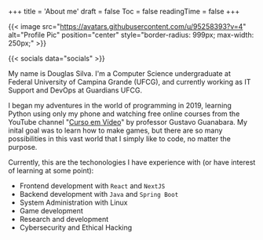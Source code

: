 +++
title = 'About me'
draft = false
Toc = false
readingTime = false
+++

{{< image src="https://avatars.githubusercontent.com/u/95258393?v=4" alt="Profile Pic" position="center" style="border-radius: 999px; max-width: 250px;" >}}

{{< socials data="socials" >}}

My name is Douglas Silva. I'm a Computer Science undergraduate at Federal University of
Campina Grande (UFCG), and currently working as IT Support and DevOps at Guardians UFCG.

I began my adventures in the world of programming in 2019, learning Python using only
my phone and watching free online courses from the YouTube channel
"[Curso em Vídeo](https://youtube.com/c/CursoEmVideo)" by professor Gustavo Guanabara.
My inital goal was to learn how to make games, but there are so many possibilities
in this vast world that I simply like to code, no matter the purpose.

Currently, this are the techonologies I have experience with (or have interest of
learning at some point):

- Frontend development with `React` and `NextJS`
- Backend development with `Java` and `Spring Boot`
- System Administration with Linux
- Game development
- Research and development
- Cybersecurity and Ethical Hacking
